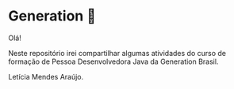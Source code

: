 # Generation 🧡

<p>Olá! </p>

<p>Neste repositório irei compartilhar algumas atividades do curso de formação de Pessoa Desenvolvedora Java da Generation Brasil.</p>

<p>Letícia Mendes Araújo.</p>

